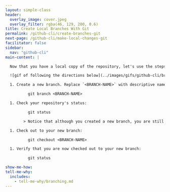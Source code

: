 ```yaml
---
layout: simple-class
header:
  overlay_image: cover.jpeg
  overlay_filter: rgba(46, 129, 200, 0.6)
title: Create Local Branches With Git
permalink: /github-cli/create-branches-git
next-page: /github-cli/make-local-changes-git
facilitator: false
sidebar:
  nav: "github-cli"
main-content: |

  Now that you have a local copy of the repository, let's use the steps of the [GitHub Flow](https://guides.github.com/introduction/flow/) to make a change in your project. First we will create a branch.

  ![gif of following the directions below](../images/gifs/github-cli/branching.gif)

  1. Create a new branch. Replace `<BRANCH-NAME>` with descriptive name:

          git branch <BRANCH-NAME>

  1. Check your repository's status:

          git status

        > Notice that although you created a new branch, you are still checked out to `master`, as indicated by the in-line response from Git.

  1. Check out to your new branch:

          git checkout <BRANCH-NAME>

  1. Verify that you are now checked out to your new branch:

          git status

show-me-how:
tell-me-why:
  includes:
    - tell-me-why/branching.md
---
```

